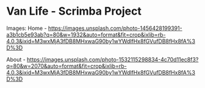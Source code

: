 # Van Life - Scrimba Project

Images:
Home - https://images.unsplash.com/photo-1456428199391-a3b1cb5e93ab?q=80&w=1932&auto=format&fit=crop&ixlib=rb-4.0.3&ixid=M3wxMjA3fDB8MHxwaG90by1wYWdlfHx8fGVufDB8fHx8fA%3D%3D

About - https://images.unsplash.com/photo-1532115298834-4c70d11ec8f3?q=80&w=2070&auto=format&fit=crop&ixlib=rb-4.0.3&ixid=M3wxMjA3fDB8MHxwaG90by1wYWdlfHx8fGVufDB8fHx8fA%3D%3D
